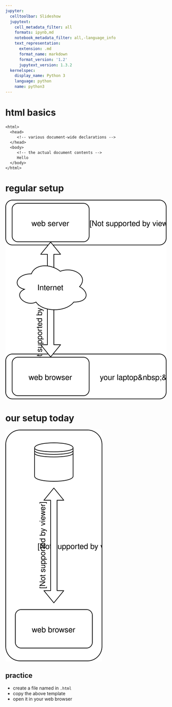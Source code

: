 ```yaml
---
jupyter:
  celltoolbar: Slideshow
  jupytext:
    cell_metadata_filter: all
    formats: ipynb,md
    notebook_metadata_filter: all,-language_info
    text_representation:
      extension: .md
      format_name: markdown
      format_version: '1.2'
      jupytext_version: 1.3.2
  kernelspec:
    display_name: Python 3
    language: python
    name: python3
---
```


# html basics


```
<html>
  <head>
     <!-- various document-wide declarations -->
  </head>
  <body>
     <!-- the actual document contents -->
     Hello
  </body>
</html>
```

<!-- #region trusted=true slideshow={"slide_type": "slide"} -->
# regular setup

![](figures/client-server.svg)
<!-- #endregion -->

<!-- #region slideshow={"slide_type": "slide"} -->
# our setup today

![](figures/local-file.svg)
<!-- #endregion -->

<!-- #region trusted=true slideshow={"slide_type": "slide"} -->
## practice

* create a file named in `.html`
* copy the above template
* open it in your web browser
<!-- #endregion -->
